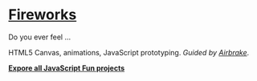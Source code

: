 # [Fireworks](https://yihwan.github.io/fireworks/)
Do you ever feel ...

HTML5 Canvas, animations, JavaScript prototyping. *Guided by [Airbrake](https://airbrake.io/blog/javascript/fourth-of-july-javascript-fireworks)*.

**[Expore all JavaScript Fun projects](https://yihwan.github.io/javascript-fun/)**
